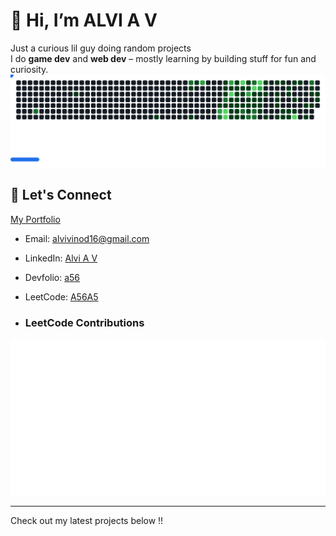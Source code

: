 # 👋 Hi, I’m ALVI A V

Just a curious lil guy doing random projects  
I do **game dev** and **web dev** – mostly learning by building stuff for fun and curiosity.
<picture>
  <source media="(prefers-color-scheme: dark)" srcset="images/breakout-dark.svg" />
  <source media="(prefers-color-scheme: light)" srcset="images/breakout-light.svg" />
  <img alt="Breakout Game" src="images/breakout-dark.svg" />
</picture>

## 🔗 Let's Connect
  [My Portfolio](https://alviav.vercel.app)

-  Email: [alvivinod16@gmail.com](mailto:alvivinod16@gmail.com)  
-  LinkedIn: [Alvi A V](https://linkedin.com/in/alvi-av)
-  Devfolio: [a56](https://devfolio.co/@a56)
-  LeetCode: [A56A5](https://leetcode.com/u/A56A5/)

- ###  LeetCode Contributions
![LeetCode Metrics](./metrics.plugin.leetcode.svg)

---

Check out my latest projects below !!

